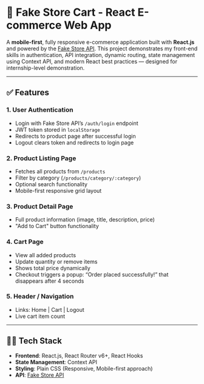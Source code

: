 # 🛒 Fake Store Cart - React E-commerce Web App

A **mobile-first**, fully responsive e-commerce application built with **React.js** and powered by the [Fake Store API](https://fakestoreapi.com/). This project demonstrates my front-end skills in authentication, API integration, dynamic routing, state management using Context API, and modern React best practices — designed for internship-level demonstration.

---

## ✅ Features

### 1. **User Authentication**
- Login with Fake Store API’s `/auth/login` endpoint
- JWT token stored in `localStorage`
- Redirects to product page after successful login
- Logout clears token and redirects to login page

### 2. **Product Listing Page**
- Fetches all products from `/products`
- Filter by category (`/products/category/:category`)
- Optional search functionality
- Mobile-first responsive grid layout

### 3. **Product Detail Page**
- Full product information (image, title, description, price)
- "Add to Cart" button functionality

### 4. **Cart Page**
- View all added products
- Update quantity or remove items
- Shows total price dynamically
- Checkout triggers a popup: “Order placed successfully!” that disappears after 4 seconds

### 5. **Header / Navigation**
- Links: Home | Cart | Logout
- Live cart item count

---

## 🧑‍💻 Tech Stack

- **Frontend**: React.js, React Router v6+, React Hooks
- **State Management**: Context API
- **Styling**: Plain CSS (Responsive, Mobile-first approach)
- **API**: [Fake Store API](https://fakestoreapi.com/)
